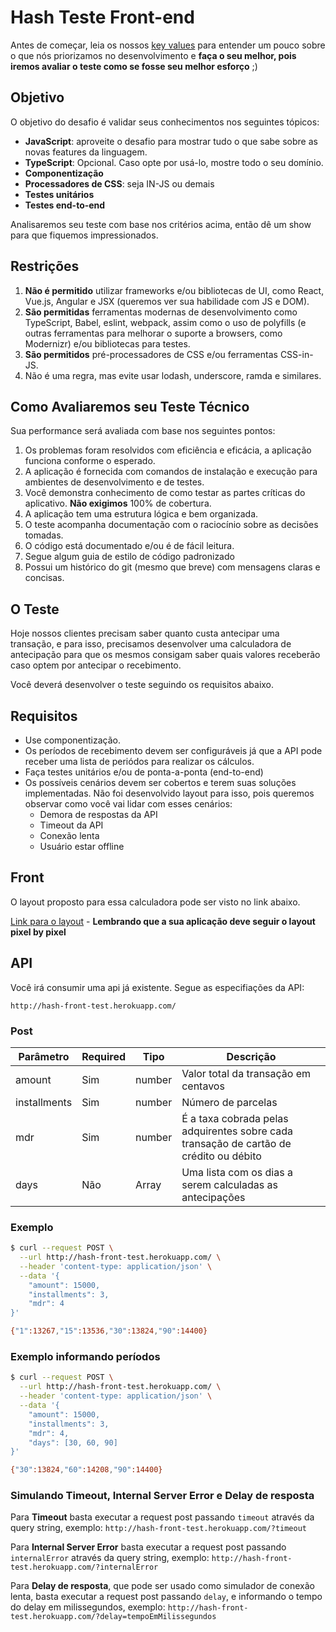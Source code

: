# Hash Teste Front-end

Antes de começar, leia os nossos [key values](https://www.keyvalues.com/hash) para entender um pouco sobre o que nós priorizamos no desenvolvimento e **faça o seu melhor, pois iremos avaliar o teste como se fosse seu melhor esforço** ;)

## Objetivo

O objetivo do desafio é validar seus conhecimentos nos seguintes tópicos:
- **JavaScript**: aproveite o desafio para mostrar tudo o que sabe sobre as novas features da linguagem.
- **TypeScript**: Opcional. Caso opte por usá-lo, mostre todo o seu domínio. 
- **Componentização** 
- **Processadores de CSS**: seja IN-JS ou demais
-  **Testes unitários** 
- **Testes end-to-end**

Analisaremos seu teste com base nos critérios acima, então dê um show para que fiquemos impressionados.

## Restrições

1.  **Não é permitido** utilizar frameworks e/ou bibliotecas de UI, como React, Vue.js, Angular e JSX (queremos ver sua habilidade com JS e DOM).
2.  **São permitidas** ferramentas modernas de desenvolvimento como TypeScript, Babel, eslint, webpack, assim como o uso de polyfills (e outras ferramentas para melhorar o suporte a browsers, como Modernizr) e/ou bibliotecas para testes.
3.  **São permitidos** pré-processadores de CSS e/ou ferramentas CSS-in-JS.
4.  Não é uma regra, mas evite usar lodash, underscore, ramda e similares.

## Como Avaliaremos seu Teste Técnico

Sua performance será avaliada com base nos seguintes pontos:

1. Os problemas foram resolvidos com eficiência e eficácia, a aplicação funciona conforme o esperado.
2. A aplicação é fornecida com comandos de instalação e execução para ambientes de desenvolvimento e de testes.
3. Você demonstra conhecimento de como testar as partes críticas do aplicativo. **Não exigimos** 100% de cobertura.
4. A aplicação tem uma estrutura lógica e bem organizada.
5. O teste acompanha documentação com o raciocínio sobre as decisões tomadas.
6. O código está documentado e/ou é de fácil leitura.
7. Segue algum guia de estilo de código padronizado
8. Possui um histórico do git (mesmo que breve) com mensagens claras e concisas.

## O Teste

Hoje nossos clientes precisam saber quanto custa antecipar uma transação, e para isso, precisamos desenvolver uma calculadora de antecipação para que os mesmos consigam saber quais valores receberão caso optem por antecipar o recebimento.

Você deverá desenvolver o teste seguindo os requisitos abaixo.

## Requisitos

- Use componentização.
- Os períodos de recebimento devem ser configuráveis já que a API pode receber uma lista de periódos para realizar os cálculos.
- Faça testes unitários e/ou de ponta-a-ponta (end-to-end)
- Os possíveis cenários devem ser cobertos e terem suas soluções implementadas. Não foi desenvolvido layout para isso, pois queremos observar como você vai lidar com esses cenários:
  - Demora de respostas da API
  - Timeout da API
  - Conexão lenta
  - Usuário estar offline

## Front
O layout proposto para essa calculadora pode ser visto no link abaixo.

[Link para o layout](https://www.figma.com/file/ipV80xJ29T7rdz0Aoo7xWv/Antecipation?node-id=0%3A1) - **Lembrando que a sua aplicação deve seguir o layout pixel by pixel**

## API

Você irá consumir uma api já existente. Segue as especifiações da API:

`http://hash-front-test.herokuapp.com/`

### Post

| Parâmetro    | Required | Tipo          | Descrição                                                                              |
|--------------|----------|---------------|----------------------------------------------------------------------------------------|
| amount       | Sim      | number        | Valor total da transação em centavos                                                   |
| installments | Sim      | number        | Número de parcelas                                                                     |
| mdr          | Sim      | number        | É a taxa cobrada pelas adquirentes sobre cada transação de cartão de crédito ou débito |
| days         | Não      | Array<number> | Uma lista com os dias a serem calculadas as antecipações                               |


### Exemplo

```bash
$ curl --request POST \
  --url http://hash-front-test.herokuapp.com/ \
  --header 'content-type: application/json' \
  --data '{
	"amount": 15000,
	"installments": 3,
	"mdr": 4
}'

{"1":13267,"15":13536,"30":13824,"90":14400}
```

### Exemplo informando períodos

```bash
$ curl --request POST \
  --url http://hash-front-test.herokuapp.com/ \
  --header 'content-type: application/json' \
  --data '{
	"amount": 15000,
	"installments": 3,
	"mdr": 4,
	"days": [30, 60, 90]
}'

{"30":13824,"60":14208,"90":14400}
```

### Simulando Timeout, Internal Server Error e Delay de resposta

Para **Timeout** basta executar a request post passando `timeout` através da query string, exemplo:
`http://hash-front-test.herokuapp.com/?timeout`

Para **Internal Server Error** basta executar a request post passando `internalError` através da query string, exemplo:
`http://hash-front-test.herokuapp.com/?internalError`

Para **Delay de resposta**, que pode ser usado como simulador de conexão lenta, basta executar a request post passando `delay`, e informando o tempo do delay em milissegundos, exemplo:
`http://hash-front-test.herokuapp.com/?delay=tempoEmMilissegundos`
